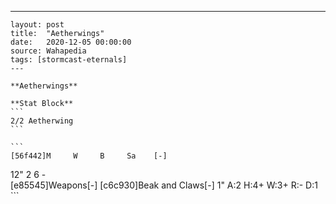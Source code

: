 ---
    layout: post
    title:  "Aetherwings"
    date:   2020-12-05 00:00:00
    source: Wahapedia
    tags: [stormcast-eternals]
    ---
    
    **Aetherwings**
    
    **Stat Block**
    ```
    2/2 Aetherwing
    ```
    
    ```
    [56f442]M     W     B     Sa    [-]
12"   2     6     -     
[e85545]Weapons[-]
[c6c930]Beak and Claws[-]
1"     A:2    H:4+   W:3+   R:-    D:1   
    ```
    
    
    